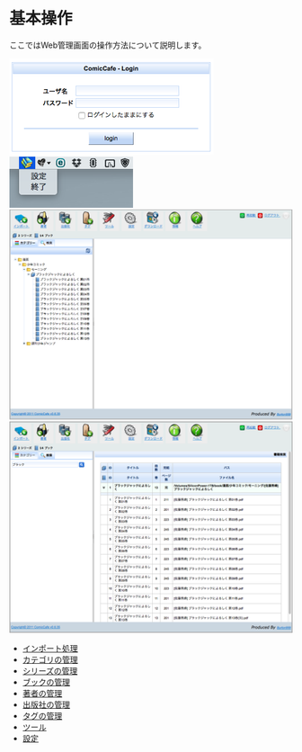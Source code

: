 # 基本操作
ここではWeb管理画面の操作方法について説明します。

<img src='https://raw.githubusercontent.com/burton999dev/ComicCafeHelp/master/images/ja/server/Login.png'/>
<img src='https://raw.githubusercontent.com/burton999dev/ComicCafeHelp/master/images/ja/server/Menubar.png'/>
<img src='https://raw.githubusercontent.com/burton999dev/ComicCafeHelp/master/images/ja/server/Main.png' width='600px'/>
<img src='https://raw.githubusercontent.com/burton999dev/ComicCafeHelp/master/images/ja/server/SearchBook.png' width='600px'/>


- [インポート処理](BasicOperations/Server/BasicOperations/Import.mkd)
- [カテゴリの管理](BasicOperations/ManagementCategory.mkd)
- [シリーズの管理](BasicOperations/ManagementSeries.mkd)
- [ブックの管理](BasicOperations/ManagementBook.mkd)
- [著者の管理](BasicOperations/ManagementAuthor.mkd)
- [出版社の管理](BasicOperations/ManagementPublisher.mkd)
- [タグの管理](BasicOperations/ManagementTag.mkd)
- [ツール](BasicOperations/Server/BasicOperations/Tools.mkd)
- [設定](BasicOperations/Server/BasicOperations/Settings.mkd)
